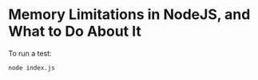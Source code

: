 # Memory Limitations in NodeJS, and What to Do About It

To run a test:

```shell
node index.js
```
